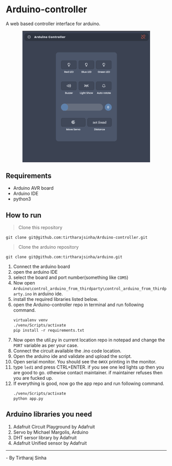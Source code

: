 # Arduino-controller
A web based controller interface for arduino.

<img src="static\controller.png" width="400px" height="auto" style="display:block;margin:auto;">

## Requirements
- Arduino AVR board
- Arduino IDE
- python3


## How to run
> Clone this repository
```
git clone git@github.com:tirtharajsinha/Arduino-controller.git
```

> Clone the arduino repository
```
git clone git@github.com:tirtharajsinha/arduino.git
```

1. Connect the arduino board
2. open the arduino IDE
3. select the board and port number(something like ```COM5```)
4. Now open ```Arduino\control_arduino_from_thirdparty\control_arduino_from_thirdparty.ino``` in arduino ide.
5. install the required libraries listed below.
6. open the Arduino-controller repo in terminal and run following command.
    ```
    virtualenv venv
    ./venv/Scripts/activate
    pip install -r requirements.txt
    ```
7. Now open the util.py in current location repo in notepad and change the ```PORT``` variable as per your case.
8. Connect the circuit available the .ino code location.
9. Open the arduino ide and validate and upload the script.
10. Open serial monitor. You should see the ```0#XX``` printing in the monitor.
11. type ```led1``` and press CTRL+ENTER. if you see one led lights up then you are good to go. othewise contact maintainer.
if maintainer refuses then you are fucked up. 
12. If everything is good, now go the app repo and run following command.
    ```
    ./venv/Scripts/activate
    python app.py
    ```



## Arduino libraries you need
1. Adafruit Circuit Playground by Adafruit
2. Servo by Michael Margolis, Arduino
3. DHT sersor library by Adafruit
4. Adafruit Unified sensor by Adafruit

<hr>
- By Tirtharaj Sinha
